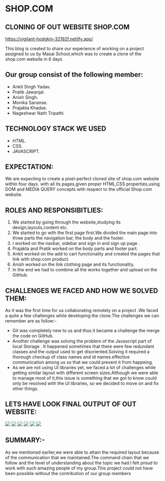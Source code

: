 # SHOP.COM



## CLONING OF OUT WEBSITE SHOP.COM
https://vigilant-hodgkin-32192f.netlify.app/

This blog is created to share our experience of working on a project assigned to us by Masai School,which was to create a clone of the shop.com website in 6 days

## Our group consist of the following member:

- Ankit Singh Yadav.
- Pratik Jawanjal.
- Anish Singh.
- Monika Sananse.
- Prajakta Khadse.
- Nageshwar Nath Tripathi

## TECHNOLOGY STACK WE USED

* HTML.
* CSS.
* JAVASCRIPT.

## EXPECTATION:

We are expecting to create a pixel-perfect cloned site of shop.com website within four days. with all its pages,given proper HTML,CSS properties,using DOM and MEDIA QUERY concepts with respect to the official Shop.com website.

## ROLES AND RESPONSIBITLIES:

1. We started by going through the website,studying its design,layouts,content etc.
2. We started to go with the first page first.We divided the main page into three parts the navigation bar, the body and the footer.
3. I worked on the navbar, sidebar and sign in and sign up page .
4. Prajakta and Pratik worked on the body parts and footer part.
5. Ankit worked on the add to cart functionality and created the pages that link with shop.com product.
6. Anish worked on the link clothing page and its functionality.
7. In the end we had to combine all the works together and upload on the GitHub.


## CHALLENGES WE FACED AND HOW WE SOLVED THEM:

As it was the first time for us collaborating remotely on a project .We faced a quite a few challenges while developing the clone.The challenges we can remember are as follow:-
- Git was completely new to us and thus it became a challenge the merge the code on GitHub.
- Another challenge was solving the problem of the Javascript part of local Storage . It happened sometimes that there were few redundant classes and the output used to get disoriented.Solving it required a thorough checkup of class names and id names.effective communication among us so that we could prevent it from happeing.
- As we are not using UI libraries yet, we faced a lot of challenges while getting similar layout with different screen sizes.Although we were able to manage most of it,this issue is something that we got to know could only be resolved with the UI libraries, so we decided to move on and fix other things.

## LETS HAVE LOOK FINAL OUTPUT OF OUT WEBSITE:

<img src="https://miro.medium.com/max/875/1*G5RRCYI_OrsYVUFdDvx7UQ.png"/>
<img src="https://miro.medium.com/max/875/1*worE7OExB5n303C7pXblyg.png"/>
<img src="https://miro.medium.com/max/875/1*Q3R9N3TOE1cN8UvFXSJGqA.png"/>
<img src="https://miro.medium.com/max/875/1*yYN7QigYoK4TB2mv8xwAxA.png"/>
<img src="https://miro.medium.com/max/875/1*4Apj6pLuqASl9Q2nvmNLVQ.png"/>
<img src="https://miro.medium.com/max/875/1*TnWH_Sz7WrXvspqHGQSGHA.png"/>

## SUMMARY:-

As we mentioned earlier,we were able to attain the required layout because of the communication that we maintained.The command chain that we follow and the level of understanding about the topic we had.I felt proud to work with such amazing people of my group.This project could not have been possible without the contribution of our group members
